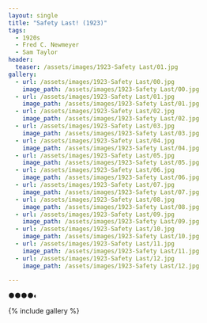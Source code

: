 ```yaml
---
layout: single
title: "Safety Last! (1923)"
tags:
  - 1920s 
  - Fred C. Newmeyer
  - Sam Taylor
header:
  teaser: /assets/images/1923-Safety Last/01.jpg
gallery:
  - url: /assets/images/1923-Safety Last/00.jpg
    image_path: /assets/images/1923-Safety Last/00.jpg  
  - url: /assets/images/1923-Safety Last/01.jpg
    image_path: /assets/images/1923-Safety Last/01.jpg
  - url: /assets/images/1923-Safety Last/02.jpg
    image_path: /assets/images/1923-Safety Last/02.jpg
  - url: /assets/images/1923-Safety Last/03.jpg
    image_path: /assets/images/1923-Safety Last/03.jpg
  - url: /assets/images/1923-Safety Last/04.jpg
    image_path: /assets/images/1923-Safety Last/04.jpg
  - url: /assets/images/1923-Safety Last/05.jpg
    image_path: /assets/images/1923-Safety Last/05.jpg
  - url: /assets/images/1923-Safety Last/06.jpg
    image_path: /assets/images/1923-Safety Last/06.jpg
  - url: /assets/images/1923-Safety Last/07.jpg
    image_path: /assets/images/1923-Safety Last/07.jpg
  - url: /assets/images/1923-Safety Last/08.jpg
    image_path: /assets/images/1923-Safety Last/08.jpg
  - url: /assets/images/1923-Safety Last/09.jpg
    image_path: /assets/images/1923-Safety Last/09.jpg
  - url: /assets/images/1923-Safety Last/10.jpg
    image_path: /assets/images/1923-Safety Last/10.jpg
  - url: /assets/images/1923-Safety Last/11.jpg
    image_path: /assets/images/1923-Safety Last/11.jpg
  - url: /assets/images/1923-Safety Last/12.jpg
    image_path: /assets/images/1923-Safety Last/12.jpg
  
---
```

●●●●◐

{% include gallery %}

